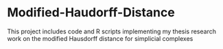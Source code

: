 # Modified-Haudorff-Distance
This project includes code and R scripts implementing my thesis research work on the modified Hausdorff distance for simplicial complexes 

